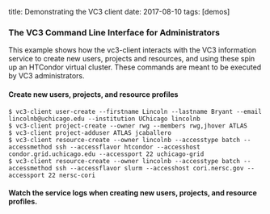 title: Demonstrating the VC3 client
date: 2017-08-10
tags: [demos]

### The VC3 Command Line Interface for Administrators

This example shows how the vc3-client interacts with the VC3 information service to create new users, projects and resources, and using these spin up an HTCondor virtual cluster. These commands are meant to be executed by VC3 administrators. 

#### Create new users, projects, and resource profiles

    $ vc3-client user-create --firstname Lincoln --lastname Bryant --email lincolnb@uchicago.edu --institution UChicago lincolnb 
    $ vc3-client project-create --owner rwg --members rwg,jhover ATLAS    
    $ vc3-client project-adduser ATLAS jcaballero  
    $ vc3-client resource-create --owner lincolnb --accesstype batch --accessmethod ssh --accessflavor htcondor --accesshost condor.grid.uchicago.edu --accessport 22 uchicago-grid                                                       
    $ vc3-client resource-create --owner lincolnb --accesstype batch --accessmethod ssh --accessflavor slurm --accesshost cori.nersc.gov --accessport 22 nersc-cori                                                                       
    
 
<script type="text/javascript" src="https://asciinema.org/a/a6fajD1XmHW1dxEvHvxqwwjb2.js" id="asciicast-40j5dnd6m67yog3y4qa4tw957" async data-size="small" data-theme="monokai"></script>

#### Watch the service logs when creating new users, projects, and resource profiles.

<script type="text/javascript" src="https://asciinema.org/a/rw3gao3WobjZKe6ZyLZwezrAg.js" id="asciicast-40j5dnd6m67yog3y4qa4tw957" async data-size="small" data-theme="monokai"></script>
